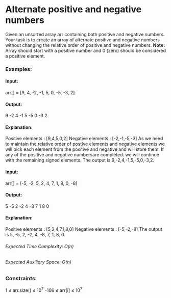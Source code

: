 # Alternate positive and negative numbers
Given an unsorted array arr containing both positive and negative numbers. Your task is to create an array of alternate positive and negative numbers without changing the relative order of positive and negative numbers.
**Note:** Array should start with a positive number and 0 (zero) should be considered a positive element.

### Examples:
#### Input: 
arr[] = [9, 4, -2, -1, 5, 0, -5, -3, 2]
#### Output: 
9 -2 4 -1 5 -5 0 -3 2
#### Explanation: 
Positive elements : [9,4,5,0,2]
Negative elements : [-2,-1,-5,-3]
As we need to maintain the relative order of postive elements and negative elements we will pick each element from the positive and negative and will store them. If any of the positive and negative numbersare completed. we will continue with the remaining signed elements.
The output is 9,-2,4,-1,5,-5,0,-3,2.

#### Input:
arr[] = [-5, -2, 5, 2, 4, 7, 1, 8, 0, -8]
#### Output:
5 -5 2 -2 4 -8 7 1 8 0
#### Explanation: 
Positive elements : [5,2,4,7,1,8,0]
Negative elements : [-5,-2,-8]
The output is 5, -5, 2, -2, 4, -8, 7, 1, 8, 0.

###### Expected Time Complexity: O(n)
###### Expected Auxiliary Space: O(n)

### Constraints:
1 ≤ arr.size() ≤ $`10^7`$
-106 ≤ arr[i] ≤ $`10^7`$

